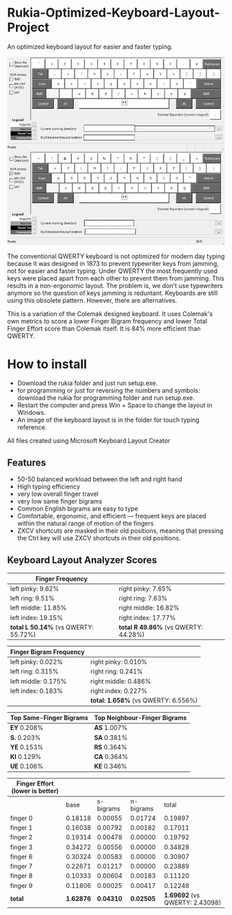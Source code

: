 # Rukia-Optimized-Keyboard-Layout-Project
An optimized keyboard layout for easier and faster typing.

![image of keyboard layout](rukia.jpg)

The conventional QWERTY keyboard is not optimized for modern day typing because it was designed in 1873 to prevent typewriter keys from jamming, not for easier and faster typing. Under QWERTY the most frequently used keys were placed apart from each other to prevent them from jamming. This results in a non-ergonomic layout.  The problem is, we don't use typewriters anymore so the question of keys jamming is reduntant. Keyboards are still using this obsolete pattern. However, there are alternatives.

This is a variation of the Colemak designed keyboard.  It uses Colemak's own metrics to score a lower Finger Bigram frequency and lower Total Finger Effort score than Colemak itself. It is 84% more efficient than QWERTY.

# How to install
* Download the rukia folder and just run setup.exe. 
* for programming or just for reversing the numbers and symbols: download the rukia for programming folder and run setup.exe. 
* Restart the computer and press Win + Space to change the layout in Windows. 
* An image of the keyboard layout is in the folder for touch typing reference. 

All files created using Microsoft Keyboard Layout Creator

## Features
* 50-50 balanced workload between the left and right hand
* High typing efficiency
* very low overall finger travel
* very low same finger bigrams
* Common English bigrams are easy to type
* Comfortable, ergonomic, and efficient — frequent keys are placed within the natural range of motion of the fingers
* ZXCV shortcuts are masked in their old positions, meaning that pressing the Ctrl key will use ZXCV shortcuts in their old positions.

## Keyboard Layout Analyzer Scores

| Finger Frequency |   | 
| --- | --- |
| left pinky: 	9.62%  	 | right pinky: 	7.65% |
| left ring: 	9.51%  	   | right ring: 	7.63% |
| left middle: 	11.85%   | right middle: 	16.82% |
| left index: 	19.15%   | right index: 	17.77% |
| **total L 	50.14%** (vs QWERTY: 55.72%) 	   | **total R 	49.86%** (vs QWERTY: 44.28%) |


| Finger Bigram Frequency |   |
| --- | ---| 
| left pinky: 	0.022%	| right pinky: 	0.010% |
| left ring: 	0.315%	| right ring: 	0.241% |
| left middle: 	0.175%	| right middle: 	0.486% |
| left index: 	0.183%	| right index: 	0.227% |
|   | **total:	1.658%** (vs QWERTY: 6.556%) |


| Top Same-Finger Bigrams | Top Neighbour-Finger Bigrams |
| --- | --- |
|	**EY** 	0.208% | 	**AS** 	1.007% |
| 	**S.** 	0.203% |	**SA** 	0.381% |
|  	**YE** 	0.153% |	**RS** 	0.364% |
| 	**KI** 	0.129% | 	**CA** 	0.364% |
| 	**UE** 	0.106% | 	**KE** 	0.346% |


| Finger Effort (lower is better) |   |   |   |   |
| --- | --- | --- | --- | ---|
| 	| base	| s-bigrams | n-bigrams |	total |
| finger 0 | 0.18118 |	0.00055 |	0.01724	| 0.19897 |
| finger 1 |	0.16038 |	0.00792 |	0.00182	| 0.17011 |
| finger 2 | 0.19314 |	0.00478	| 0.00000 |	0.19792 |
| finger 3 | 0.34272 |	0.00556 |	0.00000	| 0.34828 |
| finger 6 |	0.30324	| 0.00583 |	0.00000 |	0.30907 |
| finger 7 | 	0.22671 |	0.01217 |	0.00000 |	0.23889 |
| finger 8 |	0.10333	| 0.00604	| 0.00183 |	0.11120 |
| finger 9 | 0.11806 |	0.00025 |	0.00417 |	0.12248 |
| **total** | 	**1.62876**	| **0.04310**	| **0.02505**	| **1.69692** (vs QWERTY: 2.43098) |
